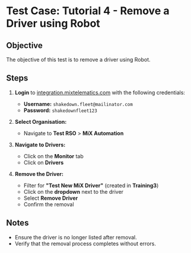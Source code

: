 # Test Case: Tutorial 4 - Remove a Driver using Robot  

## Objective  
The objective of this test is to remove a driver using Robot.  

## Steps  

1. **Login** to [integration.mixtelematics.com](https://integration.mixtelematics.com) with the following credentials:  
   - **Username:** `shakedown.fleet@mailinator.com`  
   - **Password:** `shakedownfleet123`  

2. **Select Organisation:**  
   - Navigate to **Test RSO** > **MiX Automation**  

3. **Navigate to Drivers:**  
   - Click on the **Monitor** tab  
   - Click on **Drivers**  

4. **Remove the Driver:**  
   - Filter for **"Test New MiX Driver"** (created in **Training3**)  
   - Click on the **dropdown** next to the driver  
   - Select **Remove Driver**  
   - Confirm the removal  

## Notes  
- Ensure the driver is no longer listed after removal.  
- Verify that the removal process completes without errors.  
